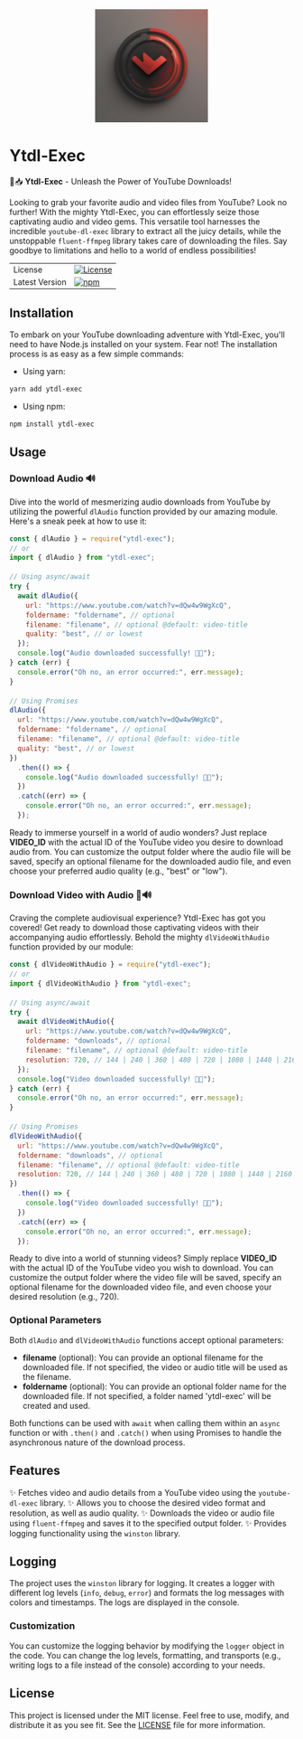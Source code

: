   <div align="center">
      <img src="/images/logo.png" width="200" height="200">
  </div>

  # Ytdl-Exec

  🎥📥 **Ytdl-Exec** - Unleash the Power of YouTube Downloads!

  Looking to grab your favorite audio and video files from YouTube? Look no further! With the mighty Ytdl-Exec, you can effortlessly seize those captivating audio and video gems. This versatile tool harnesses the incredible `youtube-dl-exec` library to extract all the juicy details, while the unstoppable `fluent-ffmpeg` library takes care of downloading the files. Say goodbye to limitations and hello to a world of endless possibilities!

  |                |                                                                                               |
  | -------------- | --------------------------------------------------------------------------------------------- |
  | License        | [![License](https://img.shields.io/badge/license-MIT-blue.svg)](LICENSE)                      |
  | Latest Version | [![npm](https://img.shields.io/npm/v/ytdl-exec.svg)](https://www.npmjs.com/package/ytdl-exec) |

  ## Installation

  To embark on your YouTube downloading adventure with Ytdl-Exec, you'll need to have Node.js installed on your system. Fear not! The installation process is as easy as a few simple commands:

  - Using yarn:

  ```bash
  yarn add ytdl-exec
  ```

  - Using npm:

  ```bash
  npm install ytdl-exec
  ```

  ## Usage

  ### Download Audio 🔊

  Dive into the world of mesmerizing audio downloads from YouTube by utilizing the powerful `dlAudio` function provided by our amazing module. Here's a sneak peek at how to use it:

  ```javascript
  const { dlAudio } = require("ytdl-exec");
  // or
  import { dlAudio } from "ytdl-exec";

  // Using async/await
  try {
    await dlAudio({
      url: "https://www.youtube.com/watch?v=dQw4w9WgXcQ",
      foldername: "foldername", // optional
      filename: "filename", // optional @default: video-title
      quality: "best", // or lowest
    });
    console.log("Audio downloaded successfully! 🎵🎉");
  } catch (err) {
    console.error("Oh no, an error occurred:", err.message);
  }

  // Using Promises
  dlAudio({
    url: "https://www.youtube.com/watch?v=dQw4w9WgXcQ",
    foldername: "foldername", // optional
    filename: "filename", // optional @default: video-title
    quality: "best", // or lowest
  })
    .then(() => {
      console.log("Audio downloaded successfully! 🎵🎉");
    })
    .catch((err) => {
      console.error("Oh no, an error occurred:", err.message);
    });
  ```

  Ready to immerse yourself in a world of audio wonders? Just replace **VIDEO_ID** with the actual ID of the YouTube video you desire to download audio from. You can customize the output folder where the audio file will be saved, specify an optional filename for the downloaded audio file, and even choose your preferred audio quality (e.g., "best" or "low").

  ### Download Video with Audio 🎥🔊

  Craving the complete audiovisual experience? Ytdl-Exec has got you covered! Get ready to download those captivating videos with their accompanying audio effortlessly. Behold the mighty `dlVideoWithAudio` function provided by our module:

  ```javascript
  const { dlVideoWithAudio } = require("ytdl-exec");
  // or
  import { dlVideoWithAudio } from "ytdl-exec";

  // Using async/await
  try {
    await dlVideoWithAudio({
      url: "https://www.youtube.com/watch?v=dQw4w9WgXcQ",
      foldername: "downloads", // optional
      filename: "filename", // optional @default: video-title
      resolution: 720, // 144 | 240 | 360 | 480 | 720 | 1080 | 1440 | 2160 | 4320;
    });
    console.log("Video downloaded successfully! 🎥🎉");
  } catch (err) {
    console.error("Oh no, an error occurred:", err.message);
  }

  // Using Promises
  dlVideoWithAudio({
    url: "https://www.youtube.com/watch?v=dQw4w9WgXcQ",
    foldername: "downloads", // optional
    filename: "filename", // optional @default: video-title
    resolution: 720, // 144 | 240 | 360 | 480 | 720 | 1080 | 1440 | 2160 | 4320;
  })
    .then(() => {
      console.log("Video downloaded successfully! 🎥🎉");
    })
    .catch((err) => {
      console.error("Oh no, an error occurred:", err.message);
    });
  ```

  Ready to dive into a world of stunning videos? Simply replace **VIDEO_ID** with the actual ID of the YouTube video you wish to download. You can customize the output folder where the video file will be saved, specify an optional filename for the downloaded video file, and even choose your desired resolution (e.g., 720).

  ### Optional Parameters

  Both `dlAudio` and `dlVideoWithAudio` functions accept optional parameters:

  - **filename** (optional): You can provide an optional filename for the downloaded file. If not specified, the video or audio title will be used as the filename.
  - **foldername** (optional): You can provide an optional folder name for the downloaded file. If not specified, a folder named 'ytdl-exec' will be created and used.

  Both functions can be used with `await` when calling them within an `async` function or with `.then()` and `.catch()` when using Promises to handle the asynchronous nature of the download process.

  ## Features

  ✨ Fetches video and audio details from a YouTube video using the `youtube-dl-exec` library.
  ✨ Allows you to choose the desired video format and resolution, as well as audio quality.
  ✨ Downloads the video or audio file using `fluent-ffmpeg` and saves it to the specified output folder.
  ✨ Provides logging functionality using the `winston` library.

  ## Logging

  The project uses the `winston` library for logging. It creates a logger with different log levels (`info`, `debug`, `error`) and formats the log messages with colors and timestamps. The logs are displayed in the console.

  ### Customization

  You can customize the logging behavior by modifying the `logger` object in the code. You can change the log levels, formatting, and transports (e.g., writing logs to a file instead of the console) according to your needs.

  ## License

  This project is licensed under the MIT license. Feel free to use, modify, and distribute it as you see fit. See the [LICENSE](LICENSE) file for more information.
